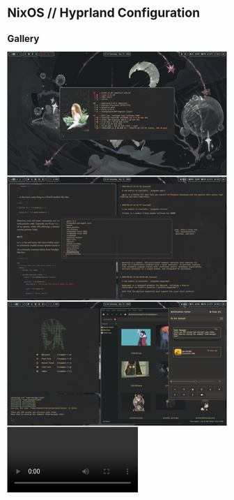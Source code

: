 # NixOS // Hyprland Configuration

## Gallery
![](./.github/screenshot-1.png)
![](./.github/screenshot-2.png)
![](./.github/screenshot-3.png)
![](./.github/video.mkv)
